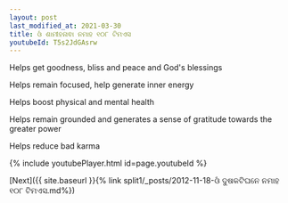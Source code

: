 ```yaml
---
layout: post
last_modified_at: 2021-03-30
title: ଓଁ ଶାମୀହନାଵା ନମାହ ୧୦୮ ଟିମଏସ
youtubeId: T5s2JdGAsrw
---
```

 
 
Helps get goodness, bliss and peace and God's blessings
 
Helps remain focused, help generate inner energy 
 
Helps boost physical and mental health 
 
Helps remain grounded and generates a sense of gratitude towards the greater power 
 
Helps reduce bad karma
 
 
 
 


{% include youtubePlayer.html id=page.youtubeId %}
 
[Next]({{ site.baseurl }}{% link  split1/_posts/2012-11-18-ଓଁ ଦୁଷକଟିଘନେ ନମାହ ୧୦୮ ଟିମଏସ.md%})
 
